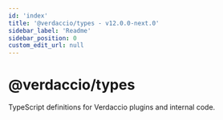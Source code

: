```yaml
---
id: 'index'
title: '@verdaccio/types - v12.0.0-next.0'
sidebar_label: 'Readme'
sidebar_position: 0
custom_edit_url: null
---
```


# @verdaccio/types

TypeScript definitions for Verdaccio plugins and internal code.
